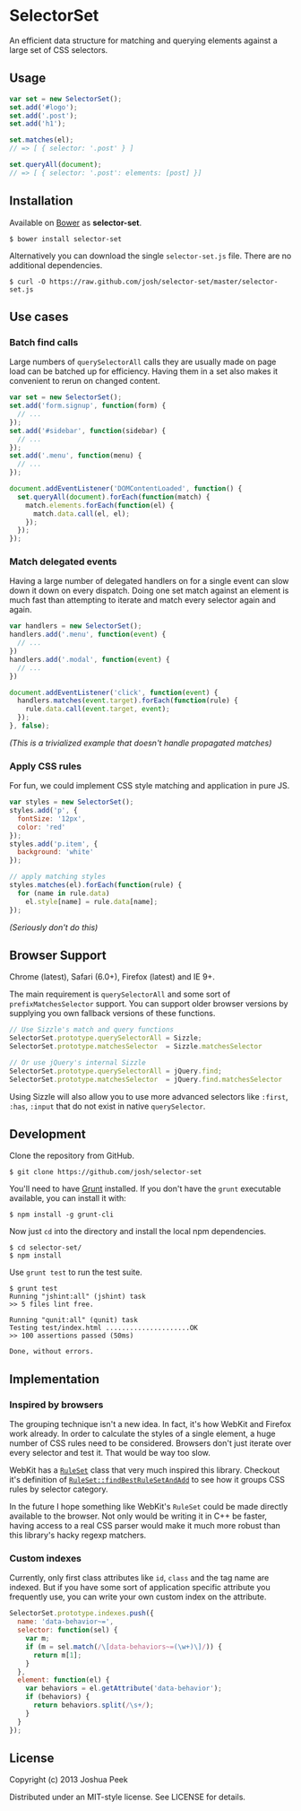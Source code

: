 # SelectorSet

An efficient data structure for matching and querying elements against a large set of CSS selectors.


## Usage

``` javascript
var set = new SelectorSet();
set.add('#logo');
set.add('.post');
set.add('h1');

set.matches(el);
// => [ { selector: '.post' } ]

set.queryAll(document);
// => [ { selector: '.post': elements: [post] }]
```


## Installation

Available on [Bower](http://bower.io) as **selector-set**.

```
$ bower install selector-set
```

Alternatively you can download the single `selector-set.js` file. There are no additional dependencies.

```
$ curl -O https://raw.github.com/josh/selector-set/master/selector-set.js
```


## Use cases

### Batch find calls

Large numbers of `querySelectorAll` calls they are usually made on page load can be batched up for efficiency. Having them in a set also makes it convenient to rerun on changed content.

``` javascript
var set = new SelectorSet();
set.add('form.signup', function(form) {
  // ...
});
set.add('#sidebar', function(sidebar) {
  // ...
});
set.add('.menu', function(menu) {
  // ...
});

document.addEventListener('DOMContentLoaded', function() {
  set.queryAll(document).forEach(function(match) {
    match.elements.forEach(function(el) {
      match.data.call(el, el);
    });
  });
});
```


### Match delegated events

Having a large number of delegated handlers on for a single event can slow down it down on every dispatch. Doing one set match against an element is much fast than attempting to iterate and match every selector again and again.

``` javascript
var handlers = new SelectorSet();
handlers.add('.menu', function(event) {
  // ...
})
handlers.add('.modal', function(event) {
  // ...
})

document.addEventListener('click', function(event) {
  handlers.matches(event.target).forEach(function(rule) {
    rule.data.call(event.target, event);
  });
}, false);
```

*(This is a trivialized example that doesn't handle propagated matches)*


### Apply CSS rules

For fun, we could implement CSS style matching and application in pure JS.

``` javascript
var styles = new SelectorSet();
styles.add('p', {
  fontSize: '12px',
  color: 'red'
});
styles.add('p.item', {
  background: 'white'
});

// apply matching styles
styles.matches(el).forEach(function(rule) {
  for (name in rule.data)
    el.style[name] = rule.data[name];
});
```

*(Seriously don't do this)*


## Browser Support

Chrome (latest), Safari (6.0+), Firefox (latest) and IE 9+.

The main requirement is `querySelectorAll` and some sort of `prefixMatchesSelector` support. You can support older browser versions by supplying you own fallback versions of these functions.

``` javascript
// Use Sizzle's match and query functions
SelectorSet.prototype.querySelectorAll = Sizzle;
SelectorSet.prototype.matchesSelector  = Sizzle.matchesSelector

// Or use jQuery's internal Sizzle
SelectorSet.prototype.querySelectorAll = jQuery.find;
SelectorSet.prototype.matchesSelector  = jQuery.find.matchesSelector
```

Using Sizzle will also allow you to use more advanced selectors like `:first`, `:has`, `:input` that do not exist in native `querySelector`.



## Development

Clone the repository from GitHub.

```
$ git clone https://github.com/josh/selector-set
```

You'll need to have [Grunt](http://gruntjs.com) installed. If you don't have the `grunt` executable available, you can install it with:

```
$ npm install -g grunt-cli
```

Now just `cd` into the directory and install the local npm dependencies.

```
$ cd selector-set/
$ npm install
```

Use `grunt test` to run the test suite.

```
$ grunt test
Running "jshint:all" (jshint) task
>> 5 files lint free.

Running "qunit:all" (qunit) task
Testing test/index.html .....................OK
>> 100 assertions passed (50ms)

Done, without errors.
```


## Implementation


### Inspired by browsers

The grouping technique isn't a new idea. In fact, it's how WebKit and Firefox work already. In order to calculate the styles of a single element, a huge number of CSS rules need to be considered. Browsers don't just iterate over every selector and test it. That would be way too slow.

WebKit has a [`RuleSet`](https://github.com/WebKit/webkit/blob/c0885665302c752230987427d4021b6df634087d/Source/WebCore/css/RuleSet.cpp) class that very much inspired this library. Checkout it's definition of [`RuleSet::findBestRuleSetAndAdd`](https://github.com/WebKit/webkit/blob/c0885665302c752230987427d4021b6df634087d/Source/WebCore/css/RuleSet.cpp#L180-L231) to see how it groups CSS rules by selector category.

In the future I hope something like WebKit's `RuleSet` could be made directly available to the browser. Not only would be writing it in C++ be faster, having access to a real CSS parser would make it much more robust than this library's hacky regexp matchers.


### Custom indexes

Currently, only first class attributes like `id`, `class` and the tag name are indexed. But if you have some sort of application specific attribute you frequently use, you can write your own custom index on the attribute.

``` javascript
SelectorSet.prototype.indexes.push({
  name: 'data-behavior~=',
  selector: function(sel) {
    var m;
    if (m = sel.match(/\[data-behaviors~=(\w+)\]/)) {
      return m[1];
    }
  },
  element: function(el) {
    var behaviors = el.getAttribute('data-behavior');
    if (behaviors) {
      return behaviors.split(/\s+/);
    }
  }
});
```

## License

Copyright (c) 2013 Joshua Peek

Distributed under an MIT-style license. See LICENSE for details.
